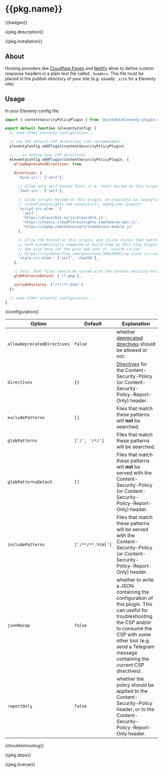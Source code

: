 # {{pkg.name}}

{{badges}}

{{pkg.description}}

<!-- toc -->

{{pkg.installation}}

## About

Hosting providers like [Cloudflare Pages](https://developers.cloudflare.com/pages/platform/headers/) and [Netlify](https://docs.netlify.com/routing/headers/) allow to define custom response headers in a plain text file called `_headers`. This file must be placed in the publish directory of your site (e.g. usually `_site` for a Eleventy site).

## Usage

In your Eleventy config file:

```js
import { contentSecurityPolicyPlugin } from '@jackdbd/eleventy-plugin-content-security-policy'

export default function (eleventyConfig) {
  // some other eleventy configuration...

  // use the default CSP directives (not recommended)...
  eleventyConfig.addPlugin(contentSecurityPolicyPlugin)

  // ...or define your CSP directives
  eleventyConfig.addPlugin(contentSecurityPolicyPlugin, {
    allowDeprecatedDirectives: true,
    
    directives: {
      'base-uri': ['self'],

      // allow only self-hosted fonts (i.e. fonts hosted on this origin)
      'font-src': ['self'],

      // allow scripts hosted on this origin, on plausible.io (analytics),
      // cloudflareinsights.com (analytics), unpkg.com (preact)
      'script-src-elem': [
        'self',
        'https://plausible.io/js/plausible.js',
        'https://static.cloudflareinsights.com/beacon.min.js',
        'https://unpkg.com/htm/preact/standalone.module.js'
      ],

      // allow CSS hosted on this origin, and inline styles that match a sha256
      // hash automatically computed at build time by this 11ty plugin.
      // See also here for the pros and cons of 'unsafe-inline'
      // https://stackoverflow.com/questions/30653698/csp-style-src-unsafe-inline-is-it-worth-it
      'style-src-elem': ['self', 'sha256'],
    },

    // Only .html files should be served with the Content-Security-Policy header. Avoid header bloat by making sure that other files are not served with Content-Security-Policy header.
    globPatternsDetach: ['/*.png'],

    includePatterns: ['/**/**.html']
  })

  // some other eleventy configuration...
}
```

{{configuration}}

| Option | Default | Explanation |
| --- | --- | --- |
| `allowDeprecatedDirectives` | `false` | whether [deprecated directives](https://developer.mozilla.org/en-US/docs/Web/HTTP/Headers/Content-Security-Policy#deprecated_directives) should be allowed or not. |
| `directives` | `{}` | [Directives](https://developer.mozilla.org/en-US/docs/Web/HTTP/Headers/Content-Security-Policy#directives) for the Content-Security-Policy (or Content-Security-Policy-Report-Only) header. |
| `excludePatterns` | `[]` | Files that match these patterns will **not** be searched. |
| `globPatterns` | `['/', '/*/']` | Files that match these patterns will be searched. |
| `globPatternsDetach` | `[]` | Files that match these patterns will **not** be served with the Content-Security-Policy (or Content-Security-Policy-Report-Only) header. |
| `includePatterns` | `['/**/**.html']` | Files that match these patterns will be served with the Content-Security-Policy (or Content-Security-Policy-Report-Only) header. |
| `jsonRecap` | `false` | whether to write a JSON containing the configuration of this plugin. This can useful for troubleshooting the CSP and/or to consume the CSP with some other tool (e.g. send a Telegram message containing the current CSP directives). |
| `reportOnly` | `false` | whether the policy should be applied to the Content-Security-Policy header, or to the Content-Security-Policy-Report-Only header. |

{{troubleshooting}}

{{pkg.deps}}

{{pkg.license}}
